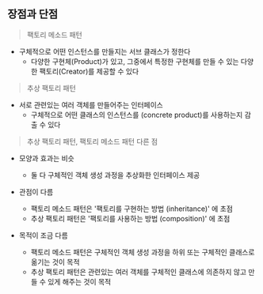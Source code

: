 ## 장점과 단점

> 팩토리 메소드 패턴
- 구체적으로 어떤 인스턴스를 만들지는 서브 클래스가 정한다
    - 다양한 구현체(Product)가 있고, 그중에서 특정한 구현체를 만들 수 있는 다양한 팩토리(Creator)를 제공할 수 있다
    
> 추상 팩토리 패턴
- 서로 관련있는 여러 객체를 만들어주는 인터페이스
    - 구체적으로 어떤 클래스의 인스턴스를 (concrete product)를 사용하는지 감출 수 있다
    
> 추상 팩토리 패턴, 팩토리 메소드 패턴 다른 점
- 모양과 효과는 비슷
    - 둘 다 구체적인 객체 생성 과정을 추상화한 인터페이스 제공
    
- 관점이 다름
    - 팩토리 메소드 패턴은 '팩토리를 구현하는 방법 (inheritance)' 에 초점
    - 추상 팩토리 패턴은 '팩토리를 사용하는 방법 (composition)' 에 초점
    
- 목적이 조금 다름
    - 팩토리 메소드 패턴은 구체적인 객체 생성 과정을 하위 또는 구체적인 클래스로 옮기는 것이 목적
    - 추상 팩토리 패턴은 관련있는 여러 객체를 구체적인 클래스에 의존하지 않고 만들 수 있게 해주는 것이 목적 
    
